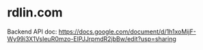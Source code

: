 # rdlin.com

Backend API doc:
https://docs.google.com/document/d/1h1xoMijF-Wy99i3X1VsIeuR0mzo-EIPJJrpmdR2jbBw/edit?usp=sharing

